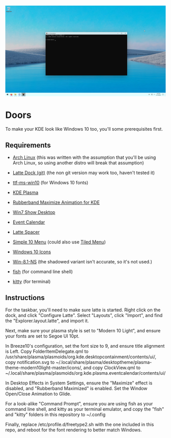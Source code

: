 ![Preview of desktop](preview.png)
# Doors

To make your KDE look like Windows 10 too, you'll some prerequisites first.
## Requirements

 - [Arch Linux](https://www.archlinux.org/) (this was written with the
   assumption that you'll be using Arch Linux, so using another distro
   will break that assumption)
   
 -  [Latte Dock
   (git)](https://aur.archlinux.org/packages/latte-dock-git/) (the non
   git version may work too, haven't tested it)
   
 -  [ttf-ms-win10](https://aur.archlinux.org/packages/ttf-ms-win10/) (for
   Windows 10 fonts)
   
 -  [KDE Plasma](https://wiki.archlinux.org/index.php/KDE#Installation)
   
 -  [Rubberband Maximize Animation for
   KDE](https://store.kde.org/p/1270407)
   
 -  [Win7 Show Desktop](https://store.kde.org/p/1100895)
   
 -  [Event Calendar](https://store.kde.org/p/998901)
   
 -  [Latte Spacer](https://store.kde.org/p/1287102)
   
 -  [Simple 10
   Menu](https://github.com/fauzie811/plasma-applet-simple10menu) (could
   also use [Tiled Menu](https://store.kde.org/p/1160672/))
   
 -  [Windows 10 Icons](https://github.com/B00merang-Artwork/Windows-10)
   
 -  [Win-8.1-NS](https://store.kde.org/p/1084938) (the shadowed variant
   isn't accurate, so it's not used.)
   
 -  [fish](https://www.archlinux.org/packages/community/x86_64/fish/) (for command line shell)
 
 -  [kitty](https://www.archlinux.org/packages/community/x86_64/kitty/) (for terminal)

## Instructions
For the taskbar, you'll need to make sure latte is started. Right click on the dock, and click "Configure Latte". Select "Layouts", click "Import", and find the "Explorer.layout.latte", and import it.

Next, make sure your plasma style is set to "Modern 10 Light", and ensure your fonts are set to Segoe UI 10pt.

In Breeze10's configuration, set the font size to 9, and ensure title alignment is Left.
Copy FolderItemDelegate.qml to /usr/share/plasma/plasmoids/org.kde.desktopcontainment/contents/ui/, copy notification.svg to ~/.local/share/plasma/desktoptheme/plasma-theme-modern10light-master/icons/, and copy ClockView.qml to ~/.local/share/plasma/plasmoids/org.kde.plasma.eventcalendar/contents/ui/

In Desktop Effects in System Settings, ensure the "Maximize" effect is disabled, and "Rubberband Maximized" is enabled. Set the Window Open/Close Animation to Glide.

For a look-alike "Command Prompt", ensure you are using fish as your command line shell, and kitty as your terminal emulator, and copy the "fish" and "kitty" folders in this repository to ~/.config

Finally, replace /etc/profile.d/freetype2.sh with the one included in this repo, and reboot for the font rendering to better match Windows.

